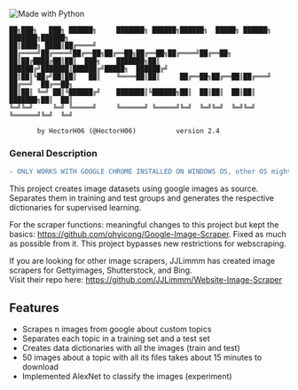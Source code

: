 ![Made with Python](https://forthebadge.com/images/badges/made-with-python.svg)

```ascii
██╗███╗   ███╗ ██████╗     ███████╗ ██████╗██████╗  █████╗ ██████╗ ███████╗██████╗ 
██║████╗ ████║██╔════╝     ██╔════╝██╔════╝██╔══██╗██╔══██╗██╔══██╗██╔════╝██╔══██╗
██║██╔████╔██║██║  ███╗    ███████╗██║     ██████╔╝███████║██████╔╝█████╗  ██████╔╝
██║██║╚██╔╝██║██║   ██║    ╚════██║██║     ██╔══██╗██╔══██║██╔═══╝ ██╔══╝  ██╔══██╗
██║██║ ╚═╝ ██║╚██████╔╝    ███████║╚██████╗██║  ██║██║  ██║██║     ███████╗██║  ██║
╚═╝╚═╝     ╚═╝ ╚═════╝     ╚══════╝ ╚═════╝╚═╝  ╚═╝╚═╝  ╚═╝╚═╝     ╚══════╝╚═╝  ╚═╝

       by HectorH06 (@HectorH06)          version 2.4
```

### General Description

```diff
- ONLY WORKS WITH GOOGLE CHROME INSTALLED ON WINDOWS OS, other OS might not be supported even if the webdriver version is changed
```

This project creates image datasets using google images as source. Separates them in training and test groups and generates the respective dictionaries for supervised learning.

For the scraper functions: meaningful changes to this project but kept the basics: https://github.com/ohyicong/Google-Image-Scraper. Fixed as much as possible from it.
This project bypasses new restrictions for webscraping.

If you are looking for other image scrapers, JJLimmm has created image scrapers for Gettyimages, Shutterstock, and Bing. <br>
Visit their repo here: https://github.com/JJLimmm/Website-Image-Scraper

## Features

- Scrapes n images from google about custom topics
- Separates each topic in a training set and a test set
- Creates data dictionaries with all the images (train and test)
- 50 images about a topic with all its files takes about 15 minutes to download
- Implemented AlexNet to classify the images (experiment)